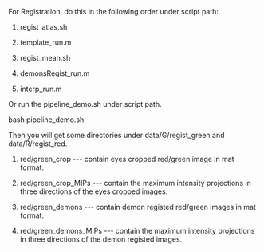 
For Registration, do this in the following order under script path:

1. regist_atlas.sh

2. template_run.m

3. regist_mean.sh

4. demonsRegist_run.m

5. interp_run.m

Or run the pipeline_demo.sh under script path.

bash pipeline_demo.sh

Then you will get some directories under data/G/regist_green and data/R/regist_red.

1. red/green_crop --- contain eyes cropped red/green image in mat format.

2. red/green_crop_MIPs --- contain the maximum intensity projections in three directions of the eyes cropped images.

3. red/green_demons --- contain demon registed red/green images in mat format.

4. red/green_demons_MIPs --- contain the maximum intensity projections in three directions of the demon registed images.
